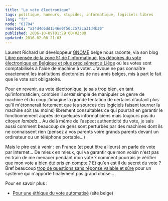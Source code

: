 ```yaml
---
title: "Le vote électronique"
tags: politique, humeurs, stupides, informatique, logiciels libres
lang: "fr"
node: "61704"
remoteId: "a24d4d6dd1546e0f56cc572ca31d4b30"
published: 2006-10-09T01:29:00+02:00
updated: 2016-02-08 21:03
---
```


Laurent Richard un développeur [GNOME](http://planete.gnomefr.org/) belge nous
raconte, via son blog [Libre pensée de la zone 51 de
l'informatique](http://www.linux-eco.org/blog/), [les déboires du vote
électronique en Belgique et plus précisément à
Liège](http://www.linux-eco.org/blog/index.php?post/2006/10/08/123-democratie-et-vote-electronique)
où les votes sont comptabilisés à l'aide de machine à voter. J'avoue ne pas
connaître exactement les institutions électorales de nos amis belges, mis à part
le fait que le vote soit obligatoire.


Pour en revenir, au vote électronique, je sais trop bien, en tant
qu'informaticien, combien il *serait* simple de manipuler ce genre de machine et
du coup j'imagine la grande tentation de certains d'autant plus qu'il
m'étonnerait fortement que les sources des logiciels faisant tourner la machine
soit (au moins) librement consultables ce qui pourrait en garantir le
fonctionnement auprès de quelques informaticiens mais toujours pas du citoyen
*lambda*… Au delà même de l'aspect authenticité du vote, je sais aussi comment
beaucoup de gens sont perturbés par des machines dont ils ne connaissent rien
(pensez à vos parents voire grands parents devant un ordinateur ou un téléphone
portable…)


Mais le pire est à venir : en France (et peut être ailleurs) on parle de vote
par Internet… De mieux en mieux, qui va garantir que mon voisin n'est pas en
train de me menacer pendant mon vote ? comment pourrais je vérifier que mon vote
a bien été pris en compte ? Et qu'en est il du secret du vote ? Bref beaucoup
[trop de questions sans réponse valable et
sûre](http://www.sciences.univ-nantes.fr/info/perso/permanents/enguehard/perso/RI_halshs-00085041.pdf)
pour un système qui n'apporte finalement pas grand chose…


Pour en savoir plus :

 * [Pour une éthique du vote automatisé](http://www.poureva.be) (site belge)
